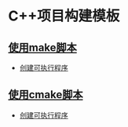 # C++项目构建模板 

## [使用make脚本](make)
- [创建可执行程序](make/add_executable)

## [使用cmake脚本](cmake)
- [创建可执行程序](cmake/add_executable)
